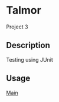 # Talmor

Project 3

## Description

Testing using JUnit


## Usage

[Main](app\src\main\java\talmor\App.java)
